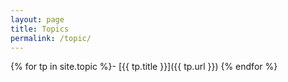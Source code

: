 ```yaml
---
layout: page
title: Topics
permalink: /topic/
---
```

{% for tp in site.topic %}- [{{ tp.title }}]({{ tp.url }})
{% endfor %}
